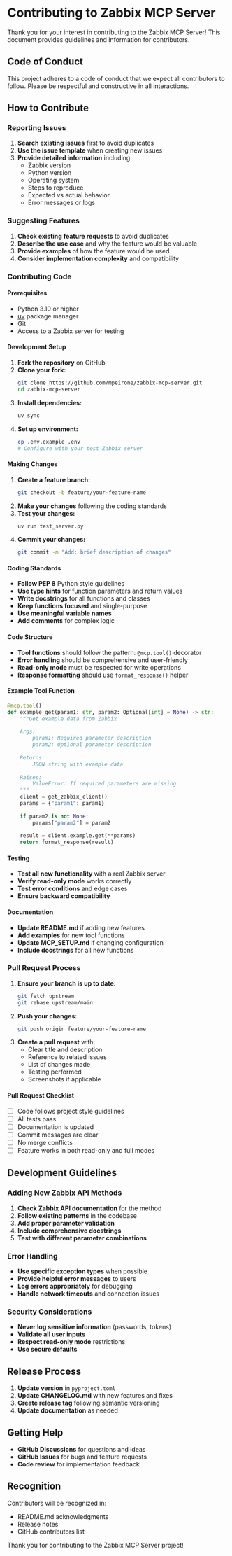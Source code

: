 # Contributing to Zabbix MCP Server

Thank you for your interest in contributing to the Zabbix MCP Server! This document provides guidelines and information for contributors.

## Code of Conduct

This project adheres to a code of conduct that we expect all contributors to follow. Please be respectful and constructive in all interactions.

## How to Contribute

### Reporting Issues

1. **Search existing issues** first to avoid duplicates
2. **Use the issue template** when creating new issues
3. **Provide detailed information** including:
   - Zabbix version
   - Python version
   - Operating system
   - Steps to reproduce
   - Expected vs actual behavior
   - Error messages or logs

### Suggesting Features

1. **Check existing feature requests** to avoid duplicates
2. **Describe the use case** and why the feature would be valuable
3. **Provide examples** of how the feature would be used
4. **Consider implementation complexity** and compatibility

### Contributing Code

#### Prerequisites

- Python 3.10 or higher
- [uv](https://docs.astral.sh/uv/) package manager
- Git
- Access to a Zabbix server for testing

#### Development Setup

1. **Fork the repository** on GitHub
2. **Clone your fork:**
   ```bash
   git clone https://github.com/mpeirone/zabbix-mcp-server.git
   cd zabbix-mcp-server
   ```
3. **Install dependencies:**
   ```bash
   uv sync
   ```
4. **Set up environment:**
   ```bash
   cp .env.example .env
   # Configure with your test Zabbix server
   ```

#### Making Changes

1. **Create a feature branch:**
   ```bash
   git checkout -b feature/your-feature-name
   ```
2. **Make your changes** following the coding standards
3. **Test your changes:**
   ```bash
   uv run test_server.py
   ```
4. **Commit your changes:**
   ```bash
   git commit -m "Add: brief description of changes"
   ```

#### Coding Standards

- **Follow PEP 8** Python style guidelines
- **Use type hints** for function parameters and return values
- **Write docstrings** for all functions and classes
- **Keep functions focused** and single-purpose
- **Use meaningful variable names**
- **Add comments** for complex logic

#### Code Structure

- **Tool functions** should follow the pattern: `@mcp.tool()` decorator
- **Error handling** should be comprehensive and user-friendly
- **Read-only mode** must be respected for write operations
- **Response formatting** should use `format_response()` helper

#### Example Tool Function

```python
@mcp.tool()
def example_get(param1: str, param2: Optional[int] = None) -> str:
    """Get example data from Zabbix
    
    Args:
        param1: Required parameter description
        param2: Optional parameter description
        
    Returns:
        JSON string with example data
        
    Raises:
        ValueError: If required parameters are missing
    """
    client = get_zabbix_client()
    params = {"param1": param1}
    
    if param2 is not None:
        params["param2"] = param2
    
    result = client.example.get(**params)
    return format_response(result)
```

#### Testing

- **Test all new functionality** with a real Zabbix server
- **Verify read-only mode** works correctly
- **Test error conditions** and edge cases
- **Ensure backward compatibility**

#### Documentation

- **Update README.md** if adding new features
- **Add examples** for new tool functions
- **Update MCP_SETUP.md** if changing configuration
- **Include docstrings** for all new functions

### Pull Request Process

1. **Ensure your branch is up to date:**
   ```bash
   git fetch upstream
   git rebase upstream/main
   ```
2. **Push your changes:**
   ```bash
   git push origin feature/your-feature-name
   ```
3. **Create a pull request** with:
   - Clear title and description
   - Reference to related issues
   - List of changes made
   - Testing performed
   - Screenshots if applicable

#### Pull Request Checklist

- [ ] Code follows project style guidelines
- [ ] All tests pass
- [ ] Documentation is updated
- [ ] Commit messages are clear
- [ ] No merge conflicts
- [ ] Feature works in both read-only and full modes

## Development Guidelines

### Adding New Zabbix API Methods

1. **Check Zabbix API documentation** for the method
2. **Follow existing patterns** in the codebase
3. **Add proper parameter validation**
4. **Include comprehensive docstrings**
5. **Test with different parameter combinations**

### Error Handling

- **Use specific exception types** when possible
- **Provide helpful error messages** to users
- **Log errors appropriately** for debugging
- **Handle network timeouts** and connection issues

### Security Considerations

- **Never log sensitive information** (passwords, tokens)
- **Validate all user inputs**
- **Respect read-only mode** restrictions
- **Use secure defaults**

## Release Process

1. **Update version** in `pyproject.toml`
2. **Update CHANGELOG.md** with new features and fixes
3. **Create release tag** following semantic versioning
4. **Update documentation** as needed

## Getting Help

- **GitHub Discussions** for questions and ideas
- **GitHub Issues** for bugs and feature requests
- **Code review** for implementation feedback

## Recognition

Contributors will be recognized in:
- README.md acknowledgments
- Release notes
- GitHub contributors list

Thank you for contributing to the Zabbix MCP Server project!